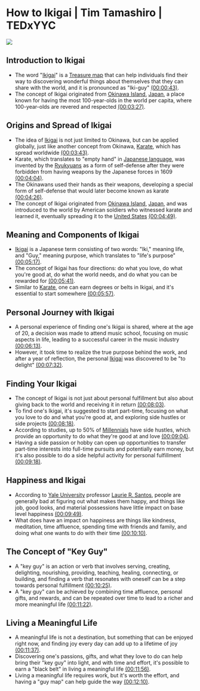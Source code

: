 
# How to Ikigai | Tim Tamashiro | TEDxYYC
![](https://i.ytimg.com/vi/pk-PcJS2QaU/maxresdefault.jpg)



## Introduction to Ikigai
- The word "[Ikigai](https://en.wikipedia.org/wiki/Ikigai)" is a [Treasure map](https://en.wikipedia.org/wiki/Treasure_map) that can help individuals find their way to discovering wonderful things about themselves that they can share with the world, and it is pronounced as "Iki-guy" [(00:00:43)](https://www.youtube.com/watch?v=pk-PcJS2QaU&t=43s).
- The concept of Ikigai originated from [Okinawa Island](https://en.wikipedia.org/wiki/Okinawa_Island), [Japan](https://en.wikipedia.org/wiki/Japan), a place known for having the most 100-year-olds in the world per capita, where 100-year-olds are revered and respected [(00:03:27)](https://www.youtube.com/watch?v=pk-PcJS2QaU&t=207s).

## Origins and Spread of Ikigai
- The idea of [Ikigai](https://en.wikipedia.org/wiki/Ikigai) is not just limited to Okinawa, but can be applied globally, just like another concept from Okinawa, [Karate](https://en.wikipedia.org/wiki/Karate), which has spread worldwide [(00:03:43)](https://www.youtube.com/watch?v=pk-PcJS2QaU&t=223s).
- Karate, which translates to "empty hand" in [Japanese language](https://en.wikipedia.org/wiki/Japanese_language), was invented by the [Ryukyuans](https://en.wikipedia.org/wiki/Ryukyuans) as a form of self-defense after they were forbidden from having weapons by the Japanese forces in 1609 [(00:04:04)](https://www.youtube.com/watch?v=pk-PcJS2QaU&t=244s).
- The Okinawans used their hands as their weapons, developing a special form of self-defense that would later become known as karate [(00:04:26)](https://www.youtube.com/watch?v=pk-PcJS2QaU&t=266s).
- The concept of Ikigai originated from [Okinawa Island](https://en.wikipedia.org/wiki/Okinawa_Island), [Japan](https://en.wikipedia.org/wiki/Japan), and was introduced to the world by American soldiers who witnessed karate and learned it, eventually spreading it to the [United States](https://en.wikipedia.org/wiki/United_States) [(00:04:49)](https://www.youtube.com/watch?v=pk-PcJS2QaU&t=289s).

## Meaning and Components of Ikigai
- [Ikigai](https://en.wikipedia.org/wiki/Ikigai) is a Japanese term consisting of two words: "Iki," meaning life, and "Guy," meaning purpose, which translates to "life's purpose" [(00:05:17)](https://www.youtube.com/watch?v=pk-PcJS2QaU&t=317s).
- The concept of Ikigai has four directions: do what you love, do what you're good at, do what the world needs, and do what you can be rewarded for [(00:05:41)](https://www.youtube.com/watch?v=pk-PcJS2QaU&t=341s).
- Similar to [Karate](https://en.wikipedia.org/wiki/Karate), one can earn degrees or belts in Ikigai, and it's essential to start somewhere [(00:05:57)](https://www.youtube.com/watch?v=pk-PcJS2QaU&t=357s).

## Personal Journey with Ikigai
- A personal experience of finding one's Ikigai is shared, where at the age of 20, a decision was made to attend music school, focusing on music aspects in life, leading to a successful career in the music industry [(00:06:13)](https://www.youtube.com/watch?v=pk-PcJS2QaU&t=373s).
- However, it took time to realize the true purpose behind the work, and after a year of reflection, the personal [Ikigai](https://en.wikipedia.org/wiki/Ikigai) was discovered to be "to delight" [(00:07:32)](https://www.youtube.com/watch?v=pk-PcJS2QaU&t=452s).

## Finding Your Ikigai
- The concept of Ikigai is not just about personal fulfillment but also about giving back to the world and receiving it in return [(00:08:03)](https://www.youtube.com/watch?v=pk-PcJS2QaU&t=483s).
- To find one's Ikigai, it's suggested to start part-time, focusing on what you love to do and what you're good at, and exploring side hustles or side projects [(00:08:18)](https://www.youtube.com/watch?v=pk-PcJS2QaU&t=498s).
- According to studies, up to 50% of [Millennials](https://en.wikipedia.org/wiki/Millennials) have side hustles, which provide an opportunity to do what they're good at and love [(00:09:04)](https://www.youtube.com/watch?v=pk-PcJS2QaU&t=544s).
- Having a side passion or hobby can open up opportunities to transfer part-time interests into full-time pursuits and potentially earn money, but it's also possible to do a side helpful activity for personal fulfillment [(00:09:18)](https://www.youtube.com/watch?v=pk-PcJS2QaU&t=558s).

## Happiness and Ikigai
- According to [Yale University](https://en.wikipedia.org/wiki/Yale_University) professor [Laurie R. Santos](https://en.wikipedia.org/wiki/Laurie_R._Santos), people are generally bad at figuring out what makes them happy, and things like job, good looks, and material possessions have little impact on base level happiness [(00:09:49)](https://www.youtube.com/watch?v=pk-PcJS2QaU&t=589s).
- What does have an impact on happiness are things like kindness, meditation, time affluence, spending time with friends and family, and doing what one wants to do with their time [(00:10:10)](https://www.youtube.com/watch?v=pk-PcJS2QaU&t=610s).

## The Concept of "Key Guy"
- A "key guy" is an action or verb that involves serving, creating, delighting, nourishing, providing, teaching, healing, connecting, or building, and finding a verb that resonates with oneself can be a step towards personal fulfillment [(00:10:25)](https://www.youtube.com/watch?v=pk-PcJS2QaU&t=625s).
- A "key guy" can be achieved by combining time affluence, personal gifts, and rewards, and can be repeated over time to lead to a richer and more meaningful life [(00:11:22)](https://www.youtube.com/watch?v=pk-PcJS2QaU&t=682s).

## Living a Meaningful Life
- A meaningful life is not a destination, but something that can be enjoyed right now, and finding joy every day can add up to a lifetime of joy [(00:11:37)](https://www.youtube.com/watch?v=pk-PcJS2QaU&t=697s).
- Discovering one's passions, gifts, and what they love to do can help bring their "key guy" into light, and with time and effort, it's possible to earn a "black belt" in living a meaningful life [(00:11:56)](https://www.youtube.com/watch?v=pk-PcJS2QaU&t=716s).
- Living a meaningful life requires work, but it's worth the effort, and having a "guy map" can help guide the way [(00:12:10)](https://www.youtube.com/watch?v=pk-PcJS2QaU&t=730s).
